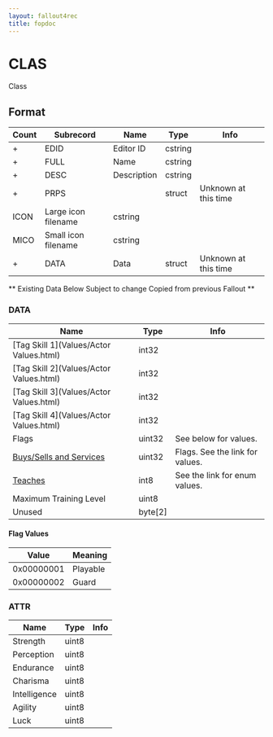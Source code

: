 ```yaml
---
layout: fallout4rec
title: fopdoc
---
```

CLAS
====

Class

## Format

Count | Subrecord | Name | Type | Info
------|-------|------|------|-----
+ | EDID | Editor ID | cstring |
+ | FULL | Name | cstring |
+ | DESC | Description | cstring |
+ | PRPS | | struct | Unknown at this time
 | ICON | Large icon filename | cstring |
 | MICO | Small icon filename | cstring |
+ | DATA | Data | struct | Unknown at this time

** Existing Data Below Subject to change Copied from previous Fallout **

### DATA

Name | Type | Info
-----|------|-----
[Tag Skill 1](Values/Actor Values.html) | int32 |
[Tag Skill 2](Values/Actor Values.html) | int32 |
[Tag Skill 3](Values/Actor Values.html) | int32 |
[Tag Skill 4](Values/Actor Values.html) | int32 |
Flags | uint32 | See below for values.
[Buys/Sells and Services](Values/Services.html) | uint32 | Flags. See the link for values.
[Teaches](Values/Skills.html) | int8 | See the link for enum values.
Maximum Training Level | uint8 |
Unused | byte[2] |

#### Flag Values

Value | Meaning
------|--------
0x00000001 | Playable
0x00000002 | Guard

### ATTR

Name | Type | Info
-----|------|-----
Strength | uint8 |
Perception | uint8 |
Endurance | uint8 |
Charisma | uint8 |
Intelligence | uint8 |
Agility | uint8 |
Luck | uint8 |
